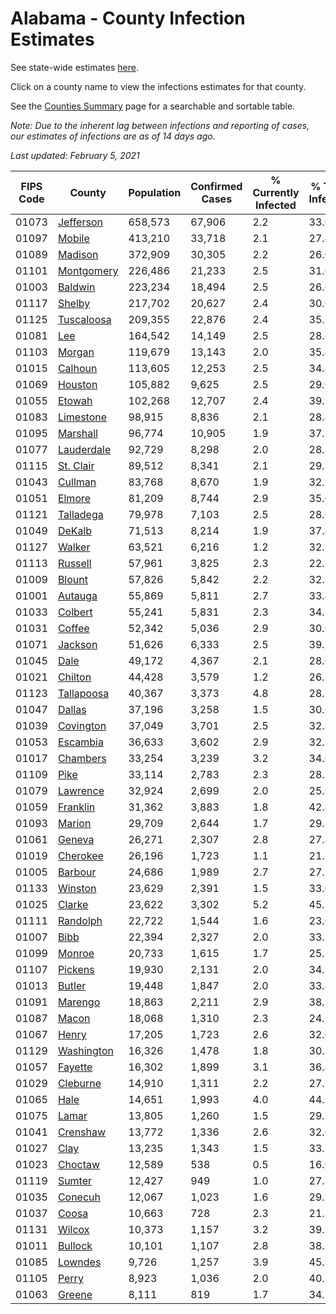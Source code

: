 # Alabama - County Infection Estimates

See state-wide estimates [here](/infections/us-al).

Click on a county name to view the infections estimates for that county.

See the [Counties Summary](/infections/summary-counties) page for a searchable and sortable table.

*Note: Due to the inherent lag between infections and reporting of cases, our estimates of infections are as of 14 days ago.*

*Last updated: February 5, 2021*

|   FIPS Code |                   County |   Population |   Confirmed Cases |   % Currently Infected |   % Total Infected |
|-------------|--------------------------|--------------|-------------------|------------------------|--------------------|
|       01073 |   [Jefferson](jefferson) |      658,573 |            67,906 |                    2.2 |               33.6 |
|       01097 |         [Mobile](mobile) |      413,210 |            33,718 |                    2.1 |               27.4 |
|       01089 |       [Madison](madison) |      372,909 |            30,305 |                    2.2 |               26.0 |
|       01101 | [Montgomery](montgomery) |      226,486 |            21,233 |                    2.5 |               31.6 |
|       01003 |       [Baldwin](baldwin) |      223,234 |            18,494 |                    2.5 |               26.6 |
|       01117 |         [Shelby](shelby) |      217,702 |            20,627 |                    2.4 |               30.6 |
|       01125 | [Tuscaloosa](tuscaloosa) |      209,355 |            22,876 |                    2.4 |               35.3 |
|       01081 |               [Lee](lee) |      164,542 |            14,149 |                    2.5 |               28.6 |
|       01103 |         [Morgan](morgan) |      119,679 |            13,143 |                    2.0 |               35.4 |
|       01015 |       [Calhoun](calhoun) |      113,605 |            12,253 |                    2.5 |               34.4 |
|       01069 |       [Houston](houston) |      105,882 |             9,625 |                    2.5 |               29.0 |
|       01055 |         [Etowah](etowah) |      102,268 |            12,707 |                    2.4 |               39.9 |
|       01083 |   [Limestone](limestone) |       98,915 |             8,836 |                    2.1 |               28.4 |
|       01095 |     [Marshall](marshall) |       96,774 |            10,905 |                    1.9 |               37.8 |
|       01077 | [Lauderdale](lauderdale) |       92,729 |             8,298 |                    2.0 |               28.3 |
|       01115 |   [St. Clair](st.-clair) |       89,512 |             8,341 |                    2.1 |               29.8 |
|       01043 |       [Cullman](cullman) |       83,768 |             8,670 |                    1.9 |               32.9 |
|       01051 |         [Elmore](elmore) |       81,209 |             8,744 |                    2.9 |               35.0 |
|       01121 |   [Talladega](talladega) |       79,978 |             7,103 |                    2.5 |               28.0 |
|       01049 |         [DeKalb](dekalb) |       71,513 |             8,214 |                    1.9 |               37.4 |
|       01127 |         [Walker](walker) |       63,521 |             6,216 |                    1.2 |               32.8 |
|       01113 |       [Russell](russell) |       57,961 |             3,825 |                    2.3 |               22.2 |
|       01009 |         [Blount](blount) |       57,826 |             5,842 |                    2.2 |               32.1 |
|       01001 |       [Autauga](autauga) |       55,869 |             5,811 |                    2.7 |               33.4 |
|       01033 |       [Colbert](colbert) |       55,241 |             5,831 |                    2.3 |               34.1 |
|       01031 |         [Coffee](coffee) |       52,342 |             5,036 |                    2.9 |               30.6 |
|       01071 |       [Jackson](jackson) |       51,626 |             6,333 |                    2.5 |               39.1 |
|       01045 |             [Dale](dale) |       49,172 |             4,367 |                    2.1 |               28.6 |
|       01021 |       [Chilton](chilton) |       44,428 |             3,579 |                    1.2 |               26.9 |
|       01123 | [Tallapoosa](tallapoosa) |       40,367 |             3,373 |                    4.8 |               28.5 |
|       01047 |         [Dallas](dallas) |       37,196 |             3,258 |                    1.5 |               30.6 |
|       01039 |   [Covington](covington) |       37,049 |             3,701 |                    2.5 |               32.3 |
|       01053 |     [Escambia](escambia) |       36,633 |             3,602 |                    2.9 |               32.7 |
|       01017 |     [Chambers](chambers) |       33,254 |             3,239 |                    3.2 |               34.6 |
|       01109 |             [Pike](pike) |       33,114 |             2,783 |                    2.3 |               28.2 |
|       01079 |     [Lawrence](lawrence) |       32,924 |             2,699 |                    2.0 |               25.9 |
|       01059 |     [Franklin](franklin) |       31,362 |             3,883 |                    1.8 |               42.4 |
|       01093 |         [Marion](marion) |       29,709 |             2,644 |                    1.7 |               29.8 |
|       01061 |         [Geneva](geneva) |       26,271 |             2,307 |                    2.8 |               27.4 |
|       01019 |     [Cherokee](cherokee) |       26,196 |             1,723 |                    1.1 |               21.2 |
|       01005 |       [Barbour](barbour) |       24,686 |             1,989 |                    2.7 |               27.1 |
|       01133 |       [Winston](winston) |       23,629 |             2,391 |                    1.5 |               33.0 |
|       01025 |         [Clarke](clarke) |       23,622 |             3,302 |                    5.2 |               45.2 |
|       01111 |     [Randolph](randolph) |       22,722 |             1,544 |                    1.6 |               23.0 |
|       01007 |             [Bibb](bibb) |       22,394 |             2,327 |                    2.0 |               33.7 |
|       01099 |         [Monroe](monroe) |       20,733 |             1,615 |                    1.7 |               25.8 |
|       01107 |       [Pickens](pickens) |       19,930 |             2,131 |                    2.0 |               34.7 |
|       01013 |         [Butler](butler) |       19,448 |             1,847 |                    2.0 |               33.4 |
|       01091 |       [Marengo](marengo) |       18,863 |             2,211 |                    2.9 |               38.8 |
|       01087 |           [Macon](macon) |       18,068 |             1,310 |                    2.3 |               24.2 |
|       01067 |           [Henry](henry) |       17,205 |             1,723 |                    2.6 |               32.0 |
|       01129 | [Washington](washington) |       16,326 |             1,478 |                    1.8 |               30.5 |
|       01057 |       [Fayette](fayette) |       16,302 |             1,899 |                    3.1 |               36.4 |
|       01029 |     [Cleburne](cleburne) |       14,910 |             1,311 |                    2.2 |               27.7 |
|       01065 |             [Hale](hale) |       14,651 |             1,993 |                    4.0 |               44.9 |
|       01075 |           [Lamar](lamar) |       13,805 |             1,260 |                    1.5 |               29.5 |
|       01041 |     [Crenshaw](crenshaw) |       13,772 |             1,336 |                    2.6 |               32.0 |
|       01027 |             [Clay](clay) |       13,235 |             1,343 |                    1.5 |               33.2 |
|       01023 |       [Choctaw](choctaw) |       12,589 |               538 |                    0.5 |               16.0 |
|       01119 |         [Sumter](sumter) |       12,427 |               949 |                    1.0 |               27.3 |
|       01035 |       [Conecuh](conecuh) |       12,067 |             1,023 |                    1.6 |               29.2 |
|       01037 |           [Coosa](coosa) |       10,663 |               728 |                    2.3 |               21.5 |
|       01131 |         [Wilcox](wilcox) |       10,373 |             1,157 |                    3.2 |               39.3 |
|       01011 |       [Bullock](bullock) |       10,101 |             1,107 |                    2.8 |               38.5 |
|       01085 |       [Lowndes](lowndes) |        9,726 |             1,257 |                    3.9 |               45.9 |
|       01105 |           [Perry](perry) |        8,923 |             1,036 |                    2.0 |               40.7 |
|       01063 |         [Greene](greene) |        8,111 |               819 |                    1.7 |               34.7 |
